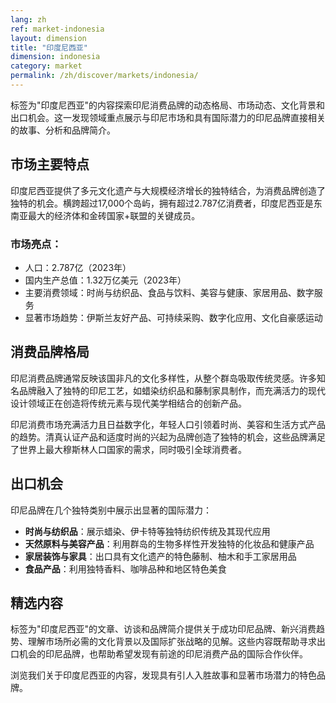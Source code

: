 ```yaml
---
lang: zh
ref: market-indonesia
layout: dimension
title: "印度尼西亚"
dimension: indonesia
category: market
permalink: /zh/discover/markets/indonesia/
---
```


标签为"印度尼西亚"的内容探索印尼消费品牌的动态格局、市场动态、文化背景和出口机会。这一发现领域重点展示与印尼市场和具有国际潜力的印尼品牌直接相关的故事、分析和品牌简介。

## 市场主要特点

印度尼西亚提供了多元文化遗产与大规模经济增长的独特结合，为消费品牌创造了独特的机会。横跨超过17,000个岛屿，拥有超过2.787亿消费者，印度尼西亚是东南亚最大的经济体和金砖国家+联盟的关键成员。

### 市场亮点：
- 人口：2.787亿（2023年）
- 国内生产总值：1.32万亿美元（2023年）
- 主要消费领域：时尚与纺织品、食品与饮料、美容与健康、家居用品、数字服务
- 显著市场趋势：伊斯兰友好产品、可持续采购、数字化应用、文化自豪感运动

## 消费品牌格局

印尼消费品牌通常反映该国非凡的文化多样性，从整个群岛吸取传统灵感。许多知名品牌融入了独特的印尼工艺，如蜡染纺织品和藤制家具制作，而充满活力的现代设计领域正在创造将传统元素与现代美学相结合的创新产品。

印尼消费市场充满活力且日益数字化，年轻人口引领着时尚、美容和生活方式产品的趋势。清真认证产品和适度时尚的兴起为品牌创造了独特的机会，这些品牌满足了世界上最大穆斯林人口国家的需求，同时吸引全球消费者。

## 出口机会

印尼品牌在几个独特类别中展示出显著的国际潜力：

- **时尚与纺织品**：展示蜡染、伊卡特等独特纺织传统及其现代应用
- **天然原料与美容产品**：利用群岛的生物多样性开发独特的化妆品和健康产品
- **家居装饰与家具**：出口具有文化遗产的特色藤制、柚木和手工家居用品
- **食品产品**：利用独特香料、咖啡品种和地区特色美食

## 精选内容

标签为"印度尼西亚"的文章、访谈和品牌简介提供关于成功印尼品牌、新兴消费趋势、理解市场所必需的文化背景以及国际扩张战略的见解。这些内容既帮助寻求出口机会的印尼品牌，也帮助希望发现有前途的印尼消费产品的国际合作伙伴。

浏览我们关于印度尼西亚的内容，发现具有引人入胜故事和显著市场潜力的特色品牌。